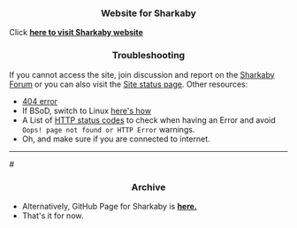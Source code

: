 <h3 align="center">Website for Sharkaby</h3>

Click [**here to visit Sharkaby website**](https://sharkaby.com)

<h3 align="center">Troubleshooting</h3>

If you cannot access the site, join discussion and report on the [Sharkaby Forum](https://discord.gg/qtVK8vNNNa) or you can also visit the [Site status page](https://sharkaby.com/status). Other resources:

- [404 error](https://wikipedia.org/wiki/HTTP_404)
- If BSoD, switch to Linux [here's how](https://youtu.be/_Ua-d9OeUOg)
- A List of [HTTP status codes](https://wikipedia.org/wiki/List_of_HTTP_status_codes) to check when having an Error and avoid `Oops! page not found or HTTP Error` warnings.
- Oh, and make sure if you are connected to internet. 

---
#<h3 align="center">Archive</h3>

- Alternatively, GitHub Page for Sharkaby is [**here.**](https://sharkaby.github.io/sharkaby/)
- That's it for now.
